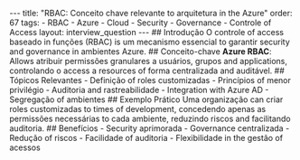 --- title: "RBAC: Conceito chave relevante to arquitetura in the Azure" order: 67 tags: - RBAC - Azure - Cloud - Security - Governance - Controle of Access layout: interview_question --- ## Introdução O controle of access baseado in funções (RBAC) is um mecanismo essencial to garantir security and governance in ambientes Azure. ## Conceito-chave **Azure RBAC**: Allows atribuir permissões granulares a usuários, grupos and applications, controlando o access a resources of forma centralizada and auditável. ## Tópicos Relevantes - Definição of roles customizadas - Princípios of menor privilégio - Auditoria and rastreabilidade - Integration with Azure AD - Segregação of ambientes ## Exemplo Prático Uma organização can criar roles customizadas to times of development, concedendo apenas as permissões necessárias to cada ambiente, reduzindo riscos and facilitando auditoria. ## Benefícios - Security aprimorada - Governance centralizada - Redução of riscos - Facilidade of auditoria - Flexibilidade in the gestão of acessos